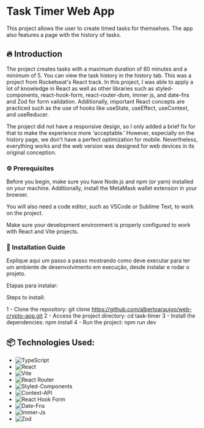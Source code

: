 # Task Timer Web App

This project allows the user to create timed tasks for themselves. The app also features a page with the history of tasks.

## 🔥 Introduction

The project creates tasks with a maximum duration of 60 minutes and a minimum of 5. You can view the task history in the history tab. This was a project from Rocketseat's React track. In this project, I was able to apply a lot of knowledge in React as well as other libraries such as styled-components, react-hook-form, react-router-dom, immer js, and date-fns and Zod for form validation. Additionally, important React concepts are practiced such as the use of hooks like useState, useEffect, useContext, and useReducer.

The project did not have a responsive design, so I only added a brief fix for that to make the experience more 'acceptable.' However, especially on the history page, we don't have a perfect optimization for mobile. Nevertheless, everything works and the web version was designed for web devices in its original conception.

### ⚙️ Prerequisites

Before you begin, make sure you have Node.js and npm (or yarn) installed on your machine. Additionally, install the MetaMask wallet extension in your browser.

You will also need a code editor, such as VSCode or Sublime Text, to work on the project.

Make sure your development environment is properly configured to work with React and Vite projects.

### 🔨 Installation Guide

Explique aqui um passo a passo mostrando como deve executar para ter um ambiente de desenvolvimento em execução, desde instalar e rodar o projeto.

Etapas para instalar:

Steps to install:

1 - Clone the repository: git clone https://github.com/albertoaraujoo/web-crypto-app.git
2 - Access the project directory: cd task-timer 
3 - Install the dependencies: npm install
4 - Run the project: npm run dev

## 📦 Technologies Used:

- ![TypeScript](https://img.shields.io/badge/typescript-%23007ACC.svg?style=for-the-badge&logo=typescript&logoColor=white)
- ![React](https://img.shields.io/badge/react-%2320232a.svg?style=for-the-badge&logo=react&logoColor=%2361DAFB)
- ![Vite](https://img.shields.io/badge/vite-%23646CFF.svg?style=for-the-badge&logo=vite&logoColor=white)
- ![React Router](https://img.shields.io/badge/React_Router-CA4245?style=for-the-badge&logo=react-router&logoColor=white)
- ![Styled-Components](https://img.shields.io/badge/styledcomponents-DB7093.svg?style=for-the-badge&logo=styled-components&logoColor=white)
- ![Context-API](https://img.shields.io/badge/Context--Api-000000?style=for-the-badge&logo=react)
- ![React Hook Form](https://img.shields.io/badge/React%20Hook%20Form-%23EC5990.svg?style=for-the-badge&logo=reacthookform&logoColor=white)
- ![Date-Fns](https://img.shields.io/badge/datefns-770C56.svg?style=for-the-badge&logo=date-fns&logoColor=white)
- ![Immer-Js](https://img.shields.io/badge/Immer-00E7C3.svg?style=for-the-badge&logo=Immer&logoColor=white)
- ![Zod](https://img.shields.io/badge/Zod-3E67B1.svg?style=for-the-badge&logo=Zod&logoColor=white)
  

